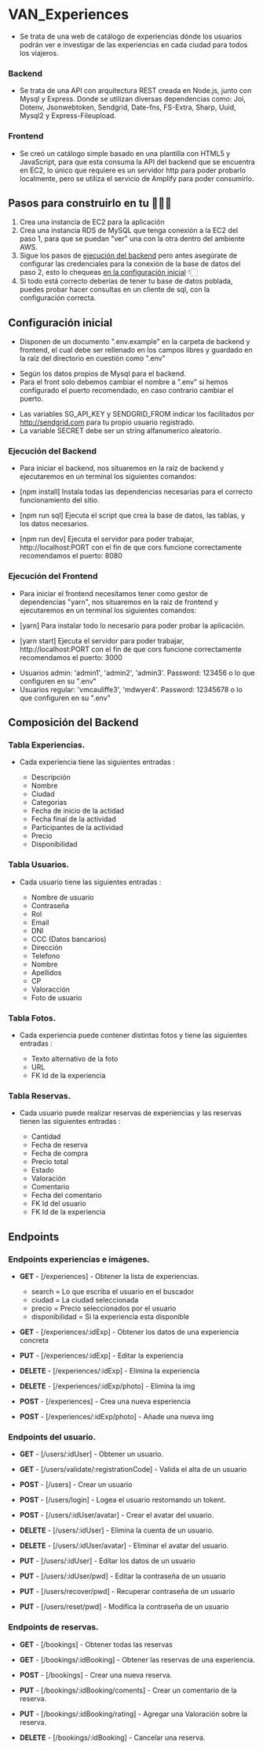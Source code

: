 # VAN_Experiences


-   Se trata de una web de catálogo de experiencias dónde los usuarios podrán ver e investigar de las experiencias en cada ciudad para todos los viajeros. 

### Backend

-   Se trata de una API con arquitectura REST creada en Node.js, junto con Mysql y Express.
    Donde se utilizan diversas dependencias como: Joi, Dotenv, Jsonwebtoken, Sendgrid, Date-fns, FS-Extra, Sharp, Uuid, Mysql2 y Express-Fileupload.

### Frontend

- Se creó un catálogo simple basado en una plantilla con HTML5 y JavaScript, para que esta consuma la API del backend que se encuentra en EC2, lo único que requiere es un servidor http para poder probarlo localmente, pero se utiliza el servicio de Amplify para poder consumirlo. 

## Pasos para construirlo en tu 🧑🏻‍💻

1. Crea una instancia de EC2 para la aplicación
2. Crea una instancia RDS de MySQL que tenga conexión a la EC2 del paso 1, para que se puedan "ver" una con la otra dentro del ambiente AWS.
3. Sigue los pasos de [ejecución del backend](https://github.com/fatimaavila/experienciasCI#ejecuci%C3%B3n-del-backend) pero antes asegúrate de configurar las credenciales para la conexión de la base de datos del paso 2, esto lo chequeas [en la configuración inicial](https://github.com/fatimaavila/experienciasCI#configuraci%C3%B3n-inicial) 👇🏻
4. Si todo está correcto deberías de tener tu base de datos poblada, puedes probar hacer consultas en un cliente de sql, con la configuración correcta.

## Configuración inicial

-   Disponen de un documento ".env.example" en la carpeta de backend y frontend, el cual debe ser rellenado en los campos libres y guardado en la raíz del directorio en cuestión como ".env"

*   Según los datos propios de Mysql para el backend.
*   Para el front solo debemos cambiar el nombre a ".env" si hemos configurado el puerto recomendado, en caso contrario cambiar el puerto.

-   Las variables SG_API_KEY y SENDGRID_FROM indicar los facilitados por http://sendgrid.com para tu
    propio usuario registrado.
-   La variable SECRET debe ser un string alfanumerico aleatorio.

### Ejecución del Backend

-   Para iniciar el backend, nos situaremos en la raíz de backend y ejecutaremos en un terminal los siguientes comandos:

-   [npm install] Instala todas las dependencias necesarias para el correcto funcionamiento del sitio.
-   [npm run sql] Ejecuta el script que crea la base de datos, las tablas, y los datos necesarios.
-   [npm run dev] Ejecuta el servidor para poder trabajar, http://localhost:PORT con el fin de que cors funcione correctamente recomendamos el puerto: 8080

### Ejecución del Frontend

-   Para iniciar el frontend necesitamos tener como gestor de dependencias "yarn", nos situaremos en la raiz de frontend y ejecutaremos en un terminal los siguientes comandos:

-   [yarn] Para instalar todo lo necesario para poder probar la aplicación.
-   [yarn start] Ejecuta el servidor para poder trabajar, http://localhost:PORT con el fin de que cors funcione correctamente recomendamos el puerto: 3000

*   Usuarios admin: 'admin1', 'admin2', 'admin3'. Password: 123456 o lo que configuren en su ".env"
*   Usuarios regular: 'vmcauliffe3', 'mdwyer4'. Password: 12345678 o lo que configuren en su ".env"

## Composición del Backend

### Tabla Experiencias.

-   Cada experiencia tiene las siguientes entradas :

    -   Descripción
    -   Nombre
    -   Ciudad
    -   Categorias
    -   Fecha de inicio de la actidad
    -   Fecha final de la actividad
    -   Participantes de la actividad
    -   Precio
    -   Disponibilidad

### Tabla Usuarios.

-   Cada usuario tiene las siguientes entradas :

    -   Nombre de usuario
    -   Contraseña
    -   Rol
    -   Email
    -   DNI
    -   CCC (Datos bancarios)
    -   Dirección
    -   Telefono
    -   Nombre
    -   Apellidos
    -   CP
    -   Valoracción
    -   Foto de usuario

### Tabla Fotos.

-   Cada experiencia puede contener distintas fotos y tiene las siguientes entradas :

    -   Texto alternativo de la foto
    -   URL
    -   FK Id de la experiencia

### Tabla Reservas.

-   Cada usuario puede realizar reservas de experiencias y las reservas tienen las siguientes entradas :

    -   Cantidad
    -   Fecha de reserva
    -   Fecha de compra
    -   Precio total
    -   Estado
    -   Valoración
    -   Comentario
    -   Fecha del comentario
    -   FK Id del usuario
    -   FK Id de la experiencia

## Endpoints

### Endpoints experiencias e imágenes.

-   **GET** - [/experiences] - Obtener la lista de experiencias.
    -   search = Lo que escriba el usuario en el buscador
    -   ciudad = La ciudad seleccionada
    -   precio = Precio seleccionados por el usuario
    -   disponibilidad = Si la experiencia esta disponible
-   **GET** - [/experiences/:idExp] - Obtener los datos de una experiencia concreta

-   **PUT** - [/experiences/:idExp] - Editar la experiencia

-   **DELETE** - [/experiences/:idExp] - Elimina la experiencia

-   **DELETE** - [/experiences/:idExp/photo] - Elimina la img

-   **POST** - [/experiences] - Crea una nueva esperiencia

-   **POST** - [/experiences/:idExp/photo] - Añade una nueva img

### Endpoints del usuario.

-   **GET** - [/users/:idUser] - Obtener un usuario.

-   **GET** - [/users/validate/:registrationCode] - Valida el alta de un usuario

-   **POST** - [/users] - Crear un usuario

-   **POST** - [/users/login] - Logea el usuario restornando un tokent.

-   **POST** - [/users/:idUser/avatar] - Crear el avatar del usuario.

-   **DELETE** - [/users/:idUser] - Elimina la cuenta de un usuario.

-   **DELETE** - [/users/:idUser/avatar] - Eliminar el avatar del usuario.

-   **PUT** - [/users/:idUser] - Editar los datos de un usuario

-   **PUT** - [/users/:idUser/pwd] - Editar la contraseña de un usuario

-   **PUT** - [/users/recover/pwd] - Recuperar contraseña de un usuario

-   **PUT** - [/users/reset/pwd] - Modifica la contraseña de un usuario

### Endpoints de reservas.

-   **GET** - [/bookings] - Obtener todas las reservas

-   **GET** - [/bookings/:idBooking] - Obtener las reservas de una experiencia.

-   **POST** - [/bookings] - Crear una nueva reserva.

-   **PUT** - [/bookings/:idBooking/coments] - Crear un comentario de la reserva.

-   **PUT** - [/bookings/:idBooking/rating] - Agregar una Valoración sobre la reserva.

-   **DELETE** - [/bookings/:idBooking] - Cancelar una reserva.
